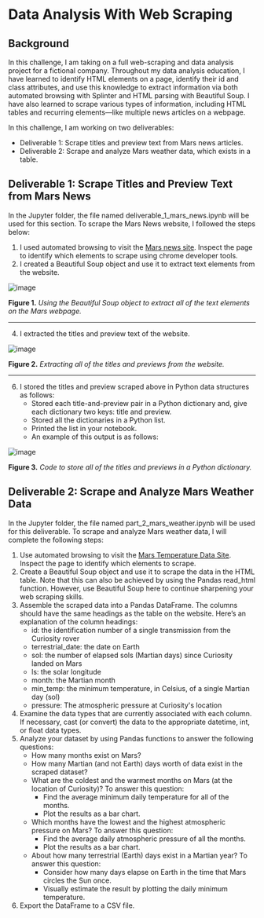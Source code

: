 # Data Analysis With Web Scraping

## Background
In this challenge, I am taking on a full web-scraping and data analysis project for a fictional company. Throughout my data analysis education, I have learned to identify HTML elements on a page, identify their id and class attributes, and use this knowledge to extract information via both automated browsing with Splinter and HTML parsing with Beautiful Soup. I have also learned to scrape various types of information, including HTML tables and recurring elements—like multiple news articles on a webpage.

In this challenge, I am working on two deliverables:
* Deliverable 1: Scrape titles and preview text from Mars news articles.
* Deliverable 2: Scrape and analyze Mars weather data, which exists in a table.

## Deliverable 1: Scrape Titles and Preview Text from Mars News
In the Jupyter folder, the file named deliverable_1_mars_news.ipynb will be used for this section. To scrape the Mars News website, I followed the steps below:

1. I used automated browsing to visit the [Mars news site](https://static.bc-edx.com/data/web/mars_news/index.html). Inspect the page to identify which elements to scrape using chrome developer tools.
2. I created a Beautiful Soup object and use it to extract text elements from the website.

![image](https://github.com/nicholaishaw/web-scraping-challenge/assets/135463220/045ce3e4-0606-4545-a807-226ddd7f8280)

**Figure 1.** *Using the Beautiful Soup object to extract all of the text elements on the Mars webpage.*

___
4. I extracted the titles and preview text of the website.

![image](https://github.com/nicholaishaw/web-scraping-challenge/assets/135463220/96e47de0-e523-4079-8e2f-84b1a908928d)

**Figure 2.** *Extracting all of the titles and previews from the website.*

___
6. I stored the titles and preview scraped above in Python data structures as follows:
    * Stored each title-and-preview pair in a Python dictionary and, give each dictionary two keys: title and preview.
    * Stored all the dictionaries in a Python list.
    * Printed the list in your notebook.
    * An example of this output is as follows:

![image](https://github.com/nicholaishaw/web-scraping-challenge/assets/135463220/717c158f-e35d-482e-84d6-459bffb01340)

**Figure 3.** *Code to store all of the titles and previews in a Python dictionary.*

## Deliverable 2: Scrape and Analyze Mars Weather Data
In the Jupyter folder, the file named part_2_mars_weather.ipynb will be used for this deliverable. To scrape and analyze Mars weather data, I will complete the following steps:

1. Use automated browsing to visit the [Mars Temperature Data Site](https://static.bc-edx.com/data/web/mars_facts/temperature.html). Inspect the page to identify which elements to scrape.
2. Create a Beautiful Soup object and use it to scrape the data in the HTML table. Note that this can also be achieved by using the Pandas read_html function. However, use Beautiful Soup here to continue sharpening your web scraping skills.
3. Assemble the scraped data into a Pandas DataFrame. The columns should have the same headings as the table on the website. Here’s an explanation of the column headings:
    * id: the identification number of a single transmission from the Curiosity rover
    * terrestrial_date: the date on Earth
    * sol: the number of elapsed sols (Martian days) since Curiosity landed on Mars
    * ls: the solar longitude
    * month: the Martian month
    * min_temp: the minimum temperature, in Celsius, of a single Martian day (sol)
    * pressure: The atmospheric pressure at Curiosity's location
4. Examine the data types that are currently associated with each column. If necessary, cast (or convert) the data to the appropriate datetime, int, or float data types.
5. Analyze your dataset by using Pandas functions to answer the following questions:
    * How many months exist on Mars?
    * How many Martian (and not Earth) days worth of data exist in the scraped dataset?
    * What are the coldest and the warmest months on Mars (at the location of Curiosity)? To answer this question:
        * Find the average minimum daily temperature for all of the months.
        * Plot the results as a bar chart.
    * Which months have the lowest and the highest atmospheric pressure on Mars? To answer this question:
        * Find the average daily atmospheric pressure of all the months.
        * Plot the results as a bar chart.
    * About how many terrestrial (Earth) days exist in a Martian year? To answer this question:
        * Consider how many days elapse on Earth in the time that Mars circles the Sun once.
        * Visually estimate the result by plotting the daily minimum temperature.
6. Export the DataFrame to a CSV file.
